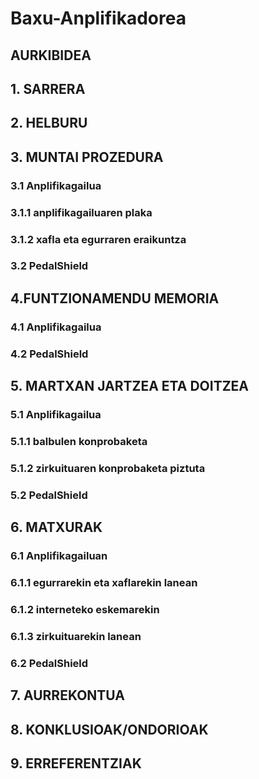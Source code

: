 # Baxu-Anplifikadorea

## AURKIBIDEA ##

## 1. SARRERA ##
## 2. HELBURU ##
## 3. MUNTAI PROZEDURA ##
### 3.1 Anplifikagailua
### 3.1.1 anplifikagailuaren plaka
### 3.1.2 xafla eta egurraren eraikuntza
### 3.2 PedalShield
## 4.FUNTZIONAMENDU MEMORIA ##
### 4.1 Anplifikagailua
### 4.2 PedalShield
## 5. MARTXAN JARTZEA ETA DOITZEA ##
### 5.1 Anplifikagailua
### 5.1.1 balbulen konprobaketa
### 5.1.2 zirkuituaren konprobaketa piztuta
### 5.2 PedalShield
## 6. MATXURAK ##
### 6.1 Anplifikagailuan
### 6.1.1 egurrarekin eta xaflarekin lanean
### 6.1.2 interneteko eskemarekin
### 6.1.3 zirkuituarekin lanean 
### 6.2 PedalShield
## 7. AURREKONTUA ##
## 8. KONKLUSIOAK/ONDORIOAK ##
## 9. ERREFERENTZIAK  ##
